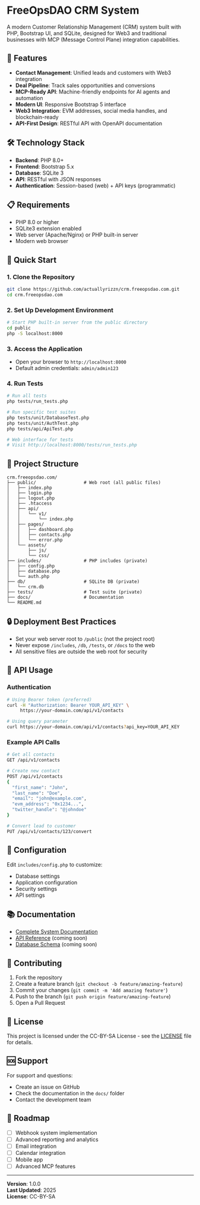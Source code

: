 # FreeOpsDAO CRM System

A modern Customer Relationship Management (CRM) system built with PHP, Bootstrap UI, and SQLite, designed for Web3 and traditional businesses with MCP (Message Control Plane) integration capabilities.

## 🚀 Features

- **Contact Management**: Unified leads and customers with Web3 integration
- **Deal Pipeline**: Track sales opportunities and conversions
- **MCP-Ready API**: Machine-friendly endpoints for AI agents and automation
- **Modern UI**: Responsive Bootstrap 5 interface
- **Web3 Integration**: EVM addresses, social media handles, and blockchain-ready
- **API-First Design**: RESTful API with OpenAPI documentation

## 🛠 Technology Stack

- **Backend**: PHP 8.0+
- **Frontend**: Bootstrap 5.x
- **Database**: SQLite 3
- **API**: RESTful with JSON responses
- **Authentication**: Session-based (web) + API keys (programmatic)

## 📋 Requirements

- PHP 8.0 or higher
- SQLite3 extension enabled
- Web server (Apache/Nginx) or PHP built-in server
- Modern web browser

## 🚀 Quick Start

### 1. Clone the Repository
```bash
git clone https://github.com/actuallyrizzn/crm.freeopsdao.com.git
cd crm.freeopsdao.com
```

### 2. Set Up Development Environment
```bash
# Start PHP built-in server from the public directory
cd public
php -S localhost:8000
```

### 3. Access the Application
- Open your browser to `http://localhost:8000`
- Default admin credentials: `admin/admin123`

### 4. Run Tests
```bash
# Run all tests
php tests/run_tests.php

# Run specific test suites
php tests/unit/DatabaseTest.php
php tests/unit/AuthTest.php
php tests/api/ApiTest.php

# Web interface for tests
# Visit http://localhost:8000/tests/run_tests.php
```

## 📁 Project Structure

```
crm.freeopsdao.com/
├── public/                  # Web root (all public files)
│   ├── index.php
│   ├── login.php
│   ├── logout.php
│   ├── .htaccess
│   ├── api/
│   │   └── v1/
│   │       └── index.php
│   ├── pages/
│   │   ├── dashboard.php
│   │   ├── contacts.php
│   │   └── error.php
│   └── assets/
│       ├── js/
│       └── css/
├── includes/                # PHP includes (private)
│   ├── config.php
│   ├── database.php
│   └── auth.php
├── db/                      # SQLite DB (private)
│   └── crm.db
├── tests/                   # Test suite (private)
├── docs/                    # Documentation
└── README.md
```

## 🔒 Deployment Best Practices
- Set your web server root to `/public` (not the project root)
- Never expose `/includes`, `/db`, `/tests`, or `/docs` to the web
- All sensitive files are outside the web root for security

## 🔌 API Usage

### Authentication
```bash
# Using Bearer token (preferred)
curl -H "Authorization: Bearer YOUR_API_KEY" \
     https://your-domain.com/api/v1/contacts

# Using query parameter
curl https://your-domain.com/api/v1/contacts?api_key=YOUR_API_KEY
```

### Example API Calls
```bash
# Get all contacts
GET /api/v1/contacts

# Create new contact
POST /api/v1/contacts
{
  "first_name": "John",
  "last_name": "Doe",
  "email": "john@example.com",
  "evm_address": "0x1234...",
  "twitter_handle": "@johndoe"
}

# Convert lead to customer
PUT /api/v1/contacts/123/convert
```

## 🔧 Configuration

Edit `includes/config.php` to customize:
- Database settings
- Application configuration
- Security settings
- API settings

## 📚 Documentation

- [Complete System Documentation](docs/basic-crm-system.md)
- [API Reference](docs/api-reference.md) (coming soon)
- [Database Schema](docs/database-schema.md) (coming soon)

## 🤝 Contributing

1. Fork the repository
2. Create a feature branch (`git checkout -b feature/amazing-feature`)
3. Commit your changes (`git commit -m 'Add amazing feature'`)
4. Push to the branch (`git push origin feature/amazing-feature`)
5. Open a Pull Request

## 📄 License

This project is licensed under the CC-BY-SA License - see the [LICENSE](LICENSE) file for details.

## 🆘 Support

For support and questions:
- Create an issue on GitHub
- Check the documentation in the `docs/` folder
- Contact the development team

## 🔮 Roadmap

- [ ] Webhook system implementation
- [ ] Advanced reporting and analytics
- [ ] Email integration
- [ ] Calendar integration
- [ ] Mobile app
- [ ] Advanced MCP features

---

**Version**: 1.0.0  
**Last Updated**: 2025  
**License**: CC-BY-SA 